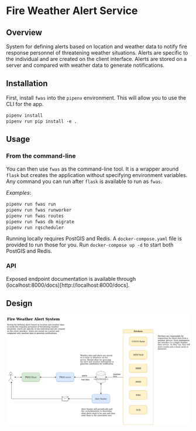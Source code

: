 # Fire Weather Alert Service

## Overview

System for defining alerts based on location and weather data to notify fire response personnel of threatening weather situations. Alerts are specific to the individual and are created on the client interface. Alerts are stored on a server and compared with weather data to generate notifications.

## Installation

First, install `fwas` 
into the `pipenv` environment.  This will allow you
to use the CLI for the app.
```
pipenv install
pipenv run pip install -e .
```


## Usage

### From the command-line
You can then use `fwas` as
the command-line tool. It is a wrapper around `flask`
but creates the application without specifying environment
variables. Any command you can run after `flask` is
available to run as `fwas`.

*Examples*:
```
pipenv run fwas run
pipenv run fwas runworker
pipenv run fwas routes
pipenv run fwas db migrate
pipenv run rqscheduler
```

Running locally requires PostGIS and Redis. A `docker-compose.yaml` file is 
provided to run those for you. Run `docker-compose up -d` to start both
PostGIS and Redis.

### API

Exposed endpoint documentation is available through (localhost:8000/docs)[http://localhost:8000/docs].

## Design

![fwas_design](docs/fwas_design.png)


